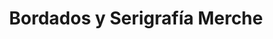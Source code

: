 ---
title: "Bordados y Serigrafía Merche"
url: /amorebieta-etxano/bordados-y-serigrafia-merche/
shop: coser
---